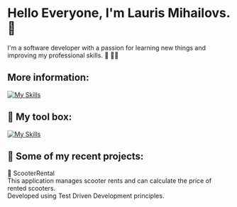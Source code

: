 # Hello Everyone, I'm Lauris Mihailovs.:wave:

I'm a software developer with a passion for learning new things and improving my professional skills. :brain: :man_technologist:

## More information: 

[![My Skills](https://skillicons.dev/icons?i=linkedin)](https://www.linkedin.com/in/lauris-mihailovs/)

## :toolbox: My tool box:

[![My Skills](https://skillicons.dev/icons?i=cs,dotnet,git,ts,html,css,sqlite)]()

## 📝 Some of my recent projects:

🛴 ScooterRental <br />
This application manages scooter rents and can calculate the price of rented scooters.<br />
Developed using Test Driven Development principles. 





